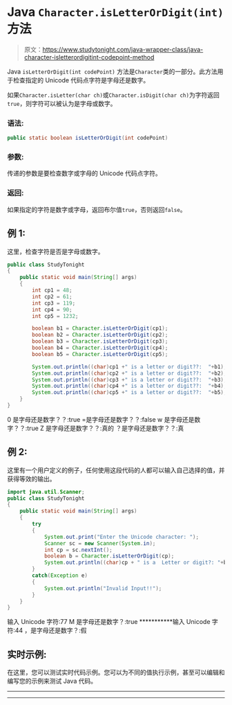 # Java `Character.isLetterOrDigit(int)`方法

> 原文：<https://www.studytonight.com/java-wrapper-class/java-character-isletterordigitint-codepoint-method>

Java `isLetterOrDigit(int codePoint)` 方法是`Character`类的一部分。此方法用于检查指定的 Unicode 代码点字符是字母还是数字。

如果`Character.isLetter(char ch)`或`Character.isDigit(char ch)`为字符返回`true`，则字符可以被认为是字母或数字。

### 语法:

```java
public static boolean isLetterOrDigit(int codePoint)
```

### 参数:

传递的参数是要检查数字或字母的 Unicode 代码点字符。

### 返回:

如果指定的字符是数字或字母，返回布尔值`true`，否则返回`false`。

## 例 1:

这里，检查字符是否是字母或数字。

```java
public class StudyTonight
{  
	public static void main(String[] args)
	{  
		int cp1 = 48;  
		int cp2 = 61;  
		int cp3 = 119;  
		int cp4 = 90;   
		int cp5 = 1232;  

		boolean b1 = Character.isLetterOrDigit(cp1);  
		boolean b2 = Character.isLetterOrDigit(cp2);  
		boolean b3 = Character.isLetterOrDigit(cp3);  
		boolean b4 = Character.isLetterOrDigit(cp4);  
		boolean b5 = Character.isLetterOrDigit(cp5);  

		System.out.println((char)cp1 +" is a letter or digit??:  "+b1);  
		System.out.println((char)cp2 +" is a letter or digit??:  "+b2);  
		System.out.println((char)cp3 +" is a letter or digit??:  "+b3);  
		System.out.println((char)cp4 +" is a letter or digit??:  "+b4);  
		System.out.println((char)cp5 +" is a letter or digit??:  "+b5);  
	}  
} 
```

0 是字母还是数字？？:true
=是字母还是数字？？:false
w 是字母还是数字？？:true
Z 是字母还是数字？？:真的
？是字母还是数字？？:真

## 例 2:

这里有一个用户定义的例子，任何使用这段代码的人都可以输入自己选择的值，并获得等效的输出。

```java
import java.util.Scanner; 
public class StudyTonight
{  
	public static void main(String[] args)
	{  
		try
		{
			System.out.print("Enter the Unicode character: ");  
			Scanner sc = new Scanner(System.in);        
			int cp = sc.nextInt(); 
			boolean b = Character.isLetterOrDigit(cp);
			System.out.println((char)cp + " is a  Letter or digit?: "+b);
		}
		catch(Exception e)
		{
			System.out.println("Invalid Input!!");
		}
	}  
}
```

输入 Unicode 字符:77
M 是字母还是数字？:true
***********输入 Unicode 字符:44
，是字母还是数字？:假

## 实时示例:

在这里，您可以测试实时代码示例。您可以为不同的值执行示例，甚至可以编辑和编写您的示例来测试 Java 代码。

* * *

* * *